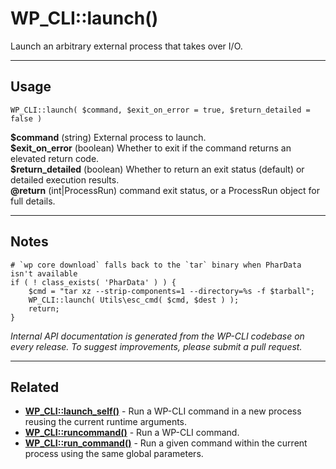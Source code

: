 # WP_CLI::launch()

Launch an arbitrary external process that takes over I/O.

***

## Usage

    WP_CLI::launch( $command, $exit_on_error = true, $return_detailed = false )

<div>
<strong>$command</strong> (string) External process to launch.<br />
<strong>$exit_on_error</strong> (boolean) Whether to exit if the command returns an elevated return code.<br />
<strong>$return_detailed</strong> (boolean) Whether to return an exit status (default) or detailed execution results.<br />
<strong>@return</strong> (int|ProcessRun) command exit status, or a ProcessRun object for full details.<br />
</div>


***

## Notes

```
# `wp core download` falls back to the `tar` binary when PharData isn't available
if ( ! class_exists( 'PharData' ) ) {
    $cmd = "tar xz --strip-components=1 --directory=%s -f $tarball";
    WP_CLI::launch( Utils\esc_cmd( $cmd, $dest ) );
    return;
}
```


*Internal API documentation is generated from the WP-CLI codebase on every release. To suggest improvements, please submit a pull request.*


***

## Related

<ul>



<li><strong><a href="https://make.wordpress.org/cli/handbook/internal-api/wp-cli-launch-self/">WP_CLI::launch_self()</a></strong> - Run a WP-CLI command in a new process reusing the current runtime arguments.</li>


<li><strong><a href="https://make.wordpress.org/cli/handbook/internal-api/wp-cli-runcommand/">WP_CLI::runcommand()</a></strong> - Run a WP-CLI command.</li>


<li><strong><a href="https://make.wordpress.org/cli/handbook/internal-api/wp-cli-run-command/">WP_CLI::run_command()</a></strong> - Run a given command within the current process using the same global parameters.</li>



</ul>


